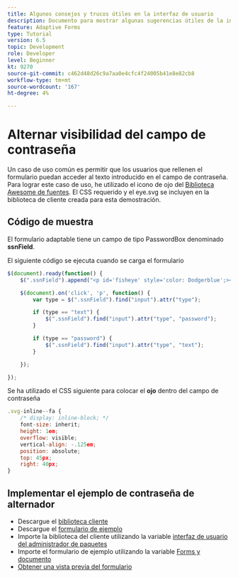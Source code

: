 ```yaml
---
title: Algunos consejos y trucos útiles en la interfaz de usuario
description: Documento para mostrar algunas sugerencias útiles de la interfaz de usuario
feature: Adaptive Forms
type: Tutorial
version: 6.5
topic: Development
role: Developer
level: Beginner
kt: 9270
source-git-commit: c462d48d26c9a7aa0e4cfc4f24005b41e8e82cb8
workflow-type: tm+mt
source-wordcount: '167'
ht-degree: 4%

---
```


# Alternar visibilidad del campo de contraseña

Un caso de uso común es permitir que los usuarios que rellenen el formulario puedan acceder al texto introducido en el campo de contraseña.
Para lograr este caso de uso, he utilizado el icono de ojo del [Biblioteca Awesome de fuentes](https://fontawesome.com/). El CSS requerido y el eye.svg se incluyen en la biblioteca de cliente creada para esta demostración.


## Código de muestra

El formulario adaptable tiene un campo de tipo PasswordBox denominado **ssnField**.

El siguiente código se ejecuta cuando se carga el formulario

```javascript
$(document).ready(function() {
    $(".ssnField").append("<p id='fisheye' style='color: Dodgerblue';><i class='fa fa-eye'></i></p>");

    $(document).on('click', 'p', function() {
        var type = $(".ssnField").find("input").attr("type");

        if (type == "text") {
            $(".ssnField").find("input").attr("type", "password");
        }

        if (type == "password") {
            $(".ssnField").find("input").attr("type", "text");
        }

    });

});
```

Se ha utilizado el CSS siguiente para colocar el **ojo** dentro del campo de contraseña

```javascript
.svg-inline--fa {
    /* display: inline-block; */
    font-size: inherit;
    height: 1em;
    overflow: visible;
    vertical-align: -.125em;
    position: absolute;
    top: 45px;
    right: 40px;
}
```

## Implementar el ejemplo de contraseña de alternador

* Descargue el [biblioteca cliente](assets/simple-ui-tips.zip)
* Descargue el [formulario de ejemplo](assets/simple-ui-tricks-form.zip)
* Importe la biblioteca del cliente utilizando la variable [interfaz de usuario del administrador de paquetes](http://localhost:4502/crx/packmgr/index.jsp)
* Importe el formulario de ejemplo utilizando la variable [Forms y documento](http://localhost:4502/aem/forms.html/content/dam/formsanddocuments)
* [Obtener una vista previa del formulario](http://localhost:4502/content/dam/formsanddocuments/simpleuitips/jcr:content?wcmmode=disabled)


